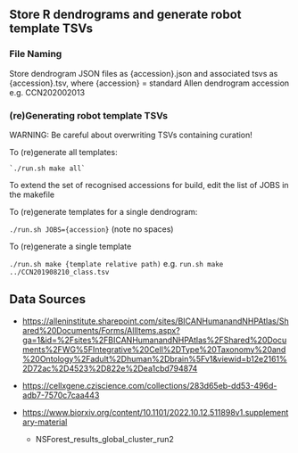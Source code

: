 ## Store R dendrograms and generate robot template TSVs

### File Naming

Store dendrogram JSON files as {accession}.json and associated tsvs as {accession}.tsv, where {accession} = standard
Allen dendrogram accession e.g. CCN202002013

### (re)Generating robot template TSVs

WARNING: Be careful about overwriting TSVs containing curation!

To (re)generate all templates:

    `./run.sh make all`
    
To extend the set of recognised accessions for build, edit the list of JOBS in the makefile
    
To (re)generate templates for a single dendrogram:

   `./run.sh JOBS={accession}` (note no spaces)
   
 To (re)generate a single template
 
   `./run.sh make {template relative path)` e.g. `run.sh make ../CCN201908210_class.tsv`
 
## Data Sources

  - https://alleninstitute.sharepoint.com/sites/BICANHumanandNHPAtlas/Shared%20Documents/Forms/AllItems.aspx?ga=1&id=%2Fsites%2FBICANHumanandNHPAtlas%2FShared%20Documents%2FWG%5FIntegrative%20Cell%2DType%20Taxonomy%20and%20Ontology%2Fadult%2Dhuman%2Dbrain%5Fv1&viewid=b12e2161%2D72ac%2D4523%2D822e%2Dea1cbd794874  

  - https://cellxgene.cziscience.com/collections/283d65eb-dd53-496d-adb7-7570c7caa443   

  - https://www.biorxiv.org/content/10.1101/2022.10.12.511898v1.supplementary-material
    - NSForest_results_global_cluster_run2 
